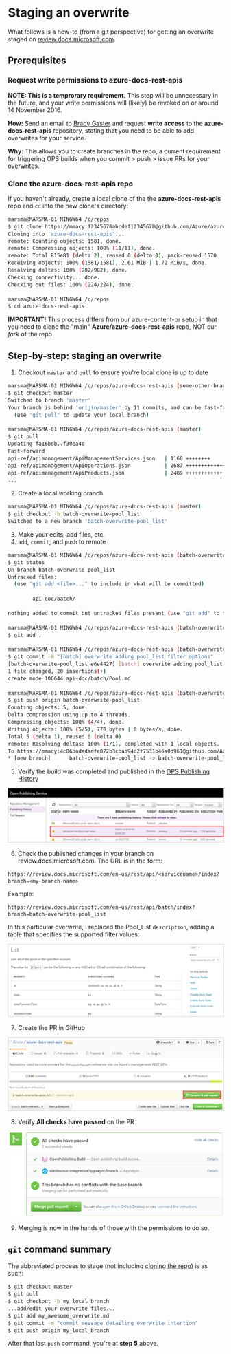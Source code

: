 # Staging an overwrite

What follows is a how-to (from a git perspective) for getting an overwrite staged on [review.docs.microsoft.com](https://review.docs.microsoft.com).

## Prerequisites

### Request write permissions to azure-docs-rest-apis

**NOTE: This is a temprorary requirement.** This step will be unnecessary in the future, and your write permissions will (likely) be revoked on or around 14 November 2016.

**How:** Send an email to [Brady Gaster](mailto:bradyg@microsoft.com) and request **write access** to the **azure-docs-rest-apis** repository, stating that you need to be able to add overwrites for your service.

**Why:** This allows you to create branches in the repo, a current requirement for triggering OPS builds when you commit > push > issue PRs for your overwrites.

### Clone the azure-docs-rest-apis repo

If you haven't already, create a local clone of the the **azure-docs-rest-apis** repo and `cd` into the new clone's directory:

```bash
marsma@MARSMA-01 MINGW64 /c/repos
$ git clone https://mmacy:12345678abcdef12345678@github.com/Azure/azure-docs-rest-apis.git
Cloning into 'azure-docs-rest-apis'...
remote: Counting objects: 1581, done.
remote: Compressing objects: 100% (11/11), done.
remote: Total R15e81 (delta 2), reused 0 (delta 0), pack-reused 1570
Receiving objects: 100% (1581/1581), 2.61 MiB | 1.72 MiB/s, done.
Resolving deltas: 100% (982/982), done.
Checking connectivity... done.
Checking out files: 100% (224/224), done.

marsma@MARSMA-01 MINGW64 /c/repos
$ cd azure-docs-rest-apis
```

**IMPORTANT!** This process differs from our azure-content-pr setup in that you need to clone the "main" **Azure/azure-docs-rest-apis** repo, NOT our *fork* of the repo.

## Step-by-step: staging an overwrite

1. Checkout `master` and `pull` to ensure you're local clone is up to date

  ```bash
  marsma@MARSMA-01 MINGW64 /c/repos/azure-docs-rest-apis (some-other-branch)
  $ git checkout master
  Switched to branch 'master'
  Your branch is behind 'origin/master' by 11 commits, and can be fast-forwarded.
    (use "git pull" to update your local branch)

  marsma@MARSMA-01 MINGW64 /c/repos/azure-docs-rest-apis (master)
  $ git pull
  Updating fa16bdb..f30ea4c
  Fast-forward
  api-ref/apimanagement/ApiManagementServices.json   | 1160 ++++++++
  api-ref/apimanagement/ApiOperations.json           | 2687 +++++++++++++++++++
  api-ref/apimanagement/ApiProducts.json             | 2489 +++++++++++++++++
  ...
  ```

2. Create a local working branch

  ```bash
  marsma@MARSMA-01 MINGW64 /c/repos/azure-docs-rest-apis (master)
  $ git checkout -b batch-overwrite-pool_list
  Switched to a new branch 'batch-overwrite-pool_list'
```

3. Make your edits, add files, etc.
4. `add`, `commit`, and `push` to remote

  ```bash
  marsma@MARSMA-01 MINGW64 /c/repos/azure-docs-rest-apis (batch-overwrite-pool_list)
  $ git status
  On branch batch-overwrite-pool_list
  Untracked files:
    (use "git add <file>..." to include in what will be committed)

          api-doc/batch/

  nothing added to commit but untracked files present (use "git add" to track)

  marsma@MARSMA-01 MINGW64 /c/repos/azure-docs-rest-apis (batch-overwrite-pool_list)
  $ git add .

  marsma@MARSMA-01 MINGW64 /c/repos/azure-docs-rest-apis (batch-overwrite-pool_list)
  $ git commit -m "[batch] overwrite adding pool_list filter options"
  [batch-overwrite-pool_list e6e4427] [batch] overwrite adding pool_list filter options
  1 file changed, 20 insertions(+)
  create mode 100644 api-doc/batch/Pool.md

  marsma@MARSMA-01 MINGW64 /c/repos/azure-docs-rest-apis (batch-overwrite-pool_list)
  $ git push origin batch-overwrite-pool_list
  Counting objects: 5, done.
  Delta compression using up to 4 threads.
  Compressing objects: 100% (4/4), done.
  Writing objects: 100% (5/5), 770 bytes | 0 bytes/s, done.
  Total 5 (delta 1), reused 0 (delta 0)
  remote: Resolving deltas: 100% (1/1), completed with 1 local objects.
  To https://mmacy:4c86badadadfe072b3cbab94d2f7531b46a0d961@github.com/Azure/azure-docs-rest-apis.git
  * [new branch]      batch-overwrite-pool_list -> batch-overwrite-pool_list
  ```

5. Verify the build was completed and published in the [OPS Publishing History](https://op-portal-prod.azurewebsites.net/#/containers/history/repositories/All)

  ![OPS build portal](./images/overwrites_in_gitbash_03.png)

6. Check the published changes in your branch on review.docs.microsoft.com. The URL is in the form:

  ```
  https://review.docs.microsoft.com/en-us/rest/api/<servicename>/index?branch=<my-branch-name>
  ```

  Example:
  ```
  https://review.docs.microsoft.com/en-us/rest/api/batch/index?branch=batch-overwrite-pool_list
  ```

  In this particular overwrite, I replaced the Pool_List `description`, adding a table that specifies the supported filter values:

  ![PR creation in GitHub](./images/overwrites_in_gitbash_04.png)

7. Create the PR in GitHub

  ![Image of PR creation in GitHub](./images/overwrites_in_gitbash_01.png)

8. Verify **All checks have passed** on the PR

  ![CI check status GitHub](./images/overwrites_in_gitbash_02.png)

9. Merging is now in the hands of those with the permissions to do so.

## `git` command summary

The abbreviated process to stage (not including [cloning the repo](#prerequisites)) is as such:

```bash
$ git checkout master
$ git pull
$ git checkout -b my_local_branch
...add/edit your overwrite files...
$ git add my_awesome_overwrite.md
$ git commit -m "commit message detailing overwrite intention"
$ git push origin my_local_branch
 ```

After that last `push` command, you're at **step 5** above.